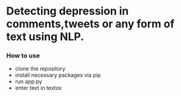 # Detecting depression in comments,tweets or any form of text using NLP.

### How to use

- clone the repository
- install necessary packages via pip
- run app.py
- enter text in textox
